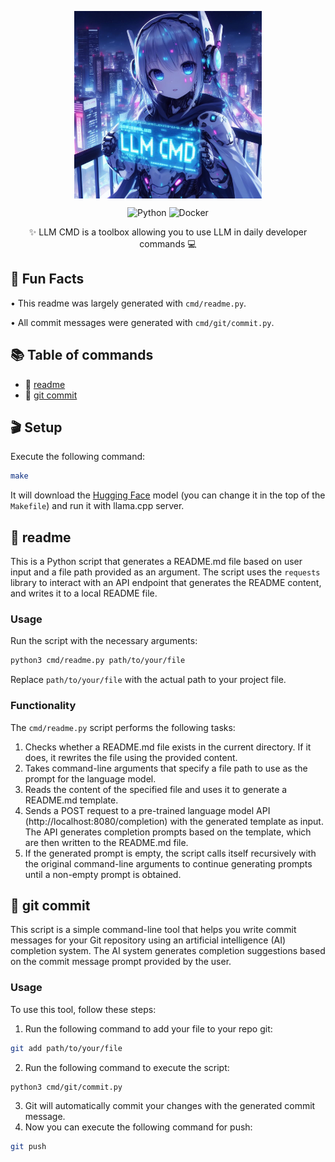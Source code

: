 <p align="center" width="100%">
<img src="./assets/llm-cmd-logo.jpeg" alt="Vigogne" style="width: 40%; min-width: 300px; display: block; margin: auto;">
</p>

<p align="center">
    <img alt="Python" src="https://img.shields.io/badge/python-3670A0?style=for-the-badge&logo=python&logoColor=ffdd54">
    <img alt="Docker" src="https://img.shields.io/badge/docker-%230db7ed.svg?style=for-the-badge&logo=docker&logoColor=white">
</p>

<p align="center">
    ✨ LLM CMD is a toolbox allowing you to use LLM in daily developer commands 💻
</p>

## 🤗 Fun Facts

• This readme was largely generated with `cmd/readme.py`.

• All commit messages were generated with `cmd/git/commit.py`.

## 📚 Table of commands

- 📝 [readme](#readme)
- 🚀 [git commit](#git-commit)

## 🎬 Setup

Execute the following command:

```bash
make
```

It will download the [Hugging Face](https://huggingface.co/) model (you can change it in the top of the `Makefile`) and run it with llama.cpp server.

## 📝 readme

This is a Python script that generates a README.md file based on user input and a file path provided as an argument. The script uses the `requests` library to interact with an API endpoint that generates the README content, and writes it to a local README file.

### Usage

Run the script with the necessary arguments:

```bash
python3 cmd/readme.py path/to/your/file
```

Replace `path/to/your/file` with the actual path to your project file.

### Functionality

The `cmd/readme.py` script performs the following tasks:

1. Checks whether a README.md file exists in the current directory. If it does, it rewrites the file using the provided content.
2. Takes command-line arguments that specify a file path to use as the prompt for the language model.
3. Reads the content of the specified file and uses it to generate a README.md template.
4. Sends a POST request to a pre-trained language model API (http://localhost:8080/completion) with the generated template as input. The API generates completion prompts based on the template, which are then written to the README.md file.
5. If the generated prompt is empty, the script calls itself recursively with the original command-line arguments to continue generating prompts until a non-empty prompt is obtained.

## 🚀 git commit

This script is a simple command-line tool that helps you write commit messages for your Git repository using an artificial intelligence (AI) completion system. The AI system generates completion suggestions based on the commit message prompt provided by the user.

### Usage

To use this tool, follow these steps:

1. Run the following command to add your file to your repo git:
```bash
git add path/to/your/file
```
2. Run the following command to execute the script:
```bash
python3 cmd/git/commit.py
```
3. Git will automatically commit your changes with the generated commit message.
4. Now you can execute the following command for push:
```bash
git push
```
